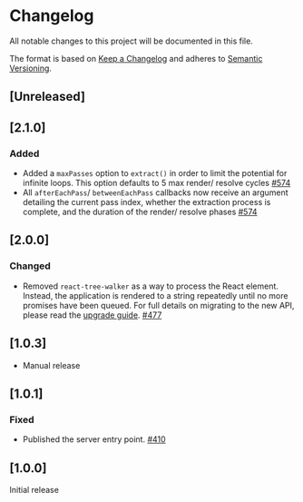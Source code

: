 # Changelog

All notable changes to this project will be documented in this file.

The format is based on [Keep a Changelog](http://keepachangelog.com/en/1.0.0/)
and adheres to [Semantic Versioning](http://semver.org/spec/v2.0.0.html).

## [Unreleased]

## [2.1.0]

### Added

- Added a `maxPasses` option to `extract()` in order to limit the potential for infinite loops. This option defaults to 5 max render/ resolve cycles [#574](https://github.com/Shopify/quilt/pull/574)
- All `afterEachPass`/ `betweenEachPass` callbacks now receive an argument detailing the current pass index, whether the extraction process is complete, and the duration of the render/ resolve phases [#574](https://github.com/Shopify/quilt/pull/574)

## [2.0.0]

### Changed

- Removed `react-tree-walker` as a way to process the React element. Instead, the application is rendered to a string repeatedly until no more promises have been queued. For full details on migrating to the new API, please read the [upgrade guide](./documentation/migrating-version-1-to-2.md). [#477](https://github.com/Shopify/quilt/pull/477)

## [1.0.3]

- Manual release

## [1.0.1]

### Fixed

- Published the server entry point. [#410](https://github.com/Shopify/quilt/pull/410)

## [1.0.0]

Initial release
